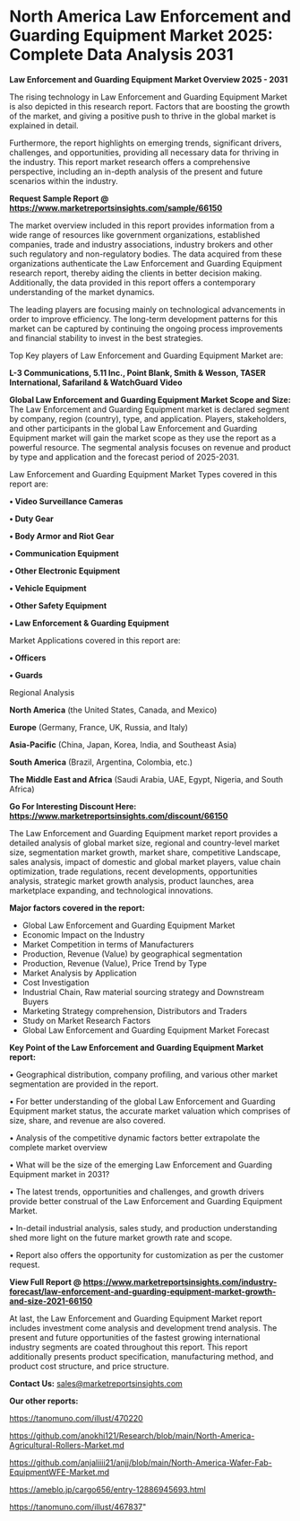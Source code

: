 # North America Law Enforcement and Guarding Equipment Market 2025: Complete Data Analysis 2031

<Strong> Law Enforcement and Guarding Equipment Market Overview 2025 - 2031</strong>

The rising technology in Law Enforcement and Guarding Equipment Market is also depicted in this research report. Factors that are boosting the growth of the market, and giving a positive push to thrive in the global market is explained in detail.

Furthermore, the report highlights on emerging trends, significant drivers, challenges, and opportunities, providing all necessary data for thriving in the industry. This report market research offers a comprehensive perspective, including an in-depth analysis of the present and future scenarios within the industry.

<strong>Request Sample Report @ <a href=https://www.marketreportsinsights.com/sample/66150>https://www.marketreportsinsights.com/sample/66150</a></strong>

The market overview included in this report provides information from a wide range of resources like government organizations, established companies, trade and industry associations, industry brokers and other such regulatory and non-regulatory bodies. The data acquired from these organizations authenticate the Law Enforcement and Guarding Equipment research report, thereby aiding the clients in better decision making. Additionally, the data provided in this report offers a contemporary understanding of the market dynamics.

The leading players are focusing mainly on technological advancements in order to improve efficiency. The long-term development patterns for this market can be captured by continuing the ongoing process improvements and financial stability to invest in the best strategies.

Top Key players of Law Enforcement and Guarding Equipment Market are:

<strong>L-3 Communications, 5.11 Inc., Point Blank, Smith & Wesson, TASER International, Safariland & WatchGuard Video</strong>

<strong><b>Global Law Enforcement and Guarding Equipment Market Scope and Size:</b></strong>
The Law Enforcement and Guarding Equipment market is declared segment by company, region (country), type, and application. Players, stakeholders, and other participants in the global Law Enforcement and Guarding Equipment market will gain the market scope as they use the report as a powerful resource. The segmental analysis focuses on revenue and product by type and application and the forecast period of 2025-2031.

Law Enforcement and Guarding Equipment Market Types covered in this report are:

<strong>• Video Surveillance Cameras

• Duty Gear

• Body Armor and Riot Gear

• Communication Equipment

• Other Electronic Equipment

• Vehicle Equipment

• Other Safety Equipment

• Law Enforcement & Guarding Equipment</strong>

Market Applications covered in this report are:

<strong>• Officers

• Guards</strong> 

Regional Analysis

<strong>North America</strong> (the United States, Canada, and Mexico)

<strong>Europe</strong> (Germany, France, UK, Russia, and Italy)

<strong>Asia-Pacific</strong> (China, Japan, Korea, India, and Southeast Asia)

<strong>South America</strong> (Brazil, Argentina, Colombia, etc.)

<strong>The Middle East and Africa</strong> (Saudi Arabia, UAE, Egypt, Nigeria, and South Africa)

<strong>Go For Interesting Discount Here: <a href=https://www.marketreportsinsights.com/discount/66150>https://www.marketreportsinsights.com/discount/66150</a></strong>

The Law Enforcement and Guarding Equipment market report provides a detailed analysis of global market size, regional and country-level market size, segmentation market growth, market share, competitive Landscape, sales analysis, impact of domestic and global market players, value chain optimization, trade regulations, recent developments, opportunities analysis, strategic market growth analysis, product launches, area marketplace expanding, and technological innovations.

<strong><b>Major factors covered in the report:</b></strong>
<ul>
  <li>Global Law Enforcement and Guarding Equipment Market </li>
  <li>Economic Impact on the Industry</li>
  <li>Market Competition in terms of Manufacturers</li>
  <li>Production, Revenue (Value) by geographical segmentation</li>
  <li>Production, Revenue (Value), Price Trend by Type</li>
  <li>Market Analysis by Application</li>
  <li>Cost Investigation</li>
  <li>Industrial Chain, Raw material sourcing strategy and Downstream Buyers</li>
  <li>Marketing Strategy comprehension, Distributors and Traders</li>
  <li>Study on Market Research Factors</li>
  <li>Global Law Enforcement and Guarding Equipment Market Forecast</li>
</ul>

<strong><b>Key Point of the Law Enforcement and Guarding Equipment Market report:</b></strong>

• Geographical distribution, company profiling, and various other market segmentation are provided in the report.

• For better understanding of the global Law Enforcement and Guarding Equipment market status, the accurate market valuation which comprises of size, share, and revenue are also covered.

• Analysis of the competitive dynamic factors better extrapolate the complete market overview

• What will be the size of the emerging Law Enforcement and Guarding Equipment market in 2031?

• The latest trends, opportunities and challenges, and growth drivers provide better construal of the Law Enforcement and Guarding Equipment Market.

• In-detail industrial analysis, sales study, and production understanding shed more light on the future market growth rate and scope.

• Report also offers the opportunity for customization as per the customer request.

<strong><b>View Full Report @ <a href=https://www.marketreportsinsights.com/industry-forecast/law-enforcement-and-guarding-equipment-market-growth-and-size-2021-66150>https://www.marketreportsinsights.com/industry-forecast/law-enforcement-and-guarding-equipment-market-growth-and-size-2021-66150</a></b></strong>


At last, the Law Enforcement and Guarding Equipment Market report includes investment come analysis and development trend analysis. The present and future opportunities of the fastest growing international industry segments are coated throughout this report. This report additionally presents product specification, manufacturing method, and product cost structure, and price structure.

<strong>Contact Us:</strong>
sales@marketreportsinsights.com

<strong>Our other reports:</strong>

<a href=https://tanomuno.com/illust/470220>https://tanomuno.com/illust/470220</a>

<a href=https://github.com/anokhi121/Research/blob/main/North-America-Agricultural-Rollers-Market.md>https://github.com/anokhi121/Research/blob/main/North-America-Agricultural-Rollers-Market.md</a>

<a href=https://github.com/anjaliiii21/anjj/blob/main/North-America-Wafer-Fab-EquipmentWFE-Market.md>https://github.com/anjaliiii21/anjj/blob/main/North-America-Wafer-Fab-EquipmentWFE-Market.md</a>

<a href=https://ameblo.jp/cargo656/entry-12886945693.html>https://ameblo.jp/cargo656/entry-12886945693.html</a>

<a href=https://tanomuno.com/illust/467837>https://tanomuno.com/illust/467837</a>"
